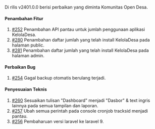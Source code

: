 Di rilis v2401.0.0 berisi perbaikan yang diminta Komunitas Open Desa.

#### Penambahan Fitur

1. [#252](https://github.com/OpenSID/pantau/issues/252) Penambahan API pantau untuk jumlah penggunaan aplikasi KelolaDesa.
2. [#280](https://github.com/OpenSID/pantau/issues/280) Penambahan daftar jumlah yang telah install KelolaDesa pada halaman public.
3. [#281](https://github.com/OpenSID/pantau/issues/281) Penambahan daftar jumlah yang telah install KelolaDesa pada halaman admin. 

#### Perbaikan Bug
1. [#254](https://github.com/OpenSID/pantau/issues/254) Gagal backup otomatis berulang terjadi.

#### Penyesuaian Teknis
1. [#260](https://github.com/OpenSID/pantau/issues/260) Sesuaikan tulisan "Dashboard" menjadi "Dasbor" & text ingris lainnya pada semua tampilan dan laporan.
2. [#257](https://github.com/OpenSID/pantau/issues/257) Ubah semua perintah pada console cronjob tracksid menjadi pantau.
3. [#256](https://github.com/OpenSID/pantau/issues/256) Pembaharuan versi laravel ke laravel 9.